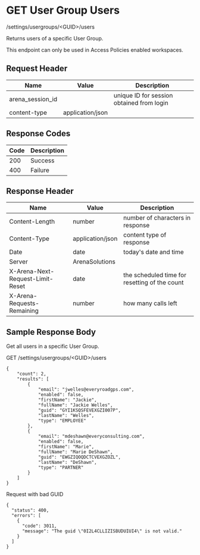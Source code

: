 # GET User Group Users


/settings/usergroups/&lt;GUID&gt;/users

Returns users of a specific User Group.

This endpoint can only be used in Access Policies enabled workspaces.

## Request Header

| Name<br> | Value<br> | Description<br> |
|  --- |  --- |  --- | 
| arena_session_id<br> |   | unique ID for session obtained from login<br> |
| content\-type<br> | application/json<br> |   |

## Response Codes

| Code<br> | Description<br> |
|  --- |  --- | 
| 200<br> | Success<br> |
| 400<br> | Failure<br> |

## Response Header

| Name<br> | Value<br> | Description<br> |
|  --- |  --- |  --- | 
| Content\-Length<br> | number<br> | number of characters in response<br> |
| Content\-Type<br> | application/json<br> | content type of response<br> |
| Date<br> | date<br> | today's date and time<br> |
| Server<br> | ArenaSolutions<br> |   |
| X\-Arena\-Next\-Request\-Limit\-Reset<br> | date<br> | the scheduled time for resetting of the count<br> |
| X\-Arena\-Requests\-Remaining<br> | number<br> | how many calls left<br> |

## Sample Response Body
Get all users in a specific User Group.



GET /settings/usergroups/&lt;GUID&gt;/users

```
{
    "count": 2,
    "results": [
        {
            "email": "jwelles@everyroadgps.com",
            "enabled": false,
            "firstName": "Jackie",
            "fullName": "Jackie Welles",
            "guid": "GYI1KSQSFEVEXGZI007P",
            "lastName": "Welles",
            "type": "EMPLOYEE"
        },
        {
            "email": "mdeshawn@everyconsulting.com",
            "enabled": false,
            "firstName": "Marie",
            "fullName": "Marie DeShawn",
            "guid": "EWGZIQOQDCTCVEXGZOZL",
            "lastName": "DeShawn",
            "type": "PARTNER"
        }
    ]
}
```
Request with bad GUID

```
{
  "status": 400,
  "errors": [
    {
      "code": 3011,
      "message": "The guid \"0I2L4CLLIZISBUDUIUI4\" is not valid."
    }
  ]
}
```
